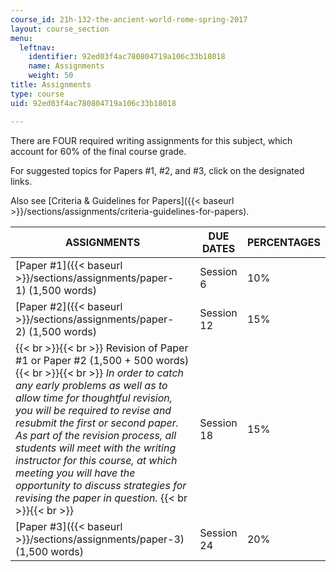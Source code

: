 ```yaml
---
course_id: 21h-132-the-ancient-world-rome-spring-2017
layout: course_section
menu:
  leftnav:
    identifier: 92ed03f4ac780804719a106c33b18018
    name: Assignments
    weight: 50
title: Assignments
type: course
uid: 92ed03f4ac780804719a106c33b18018

---
```


There are FOUR required writing assignments for this subject, which account for 60% of the final course grade. 

For suggested topics for Papers #1, #2, and #3, click on the designated links.

Also see [Criteria & Guidelines for Papers]({{< baseurl >}}/sections/assignments/criteria-guidelines-for-papers).

| ASSIGNMENTS | DUE DATES | PERCENTAGES |
| --- | --- | --- |
| [Paper #1]({{< baseurl >}}/sections/assignments/paper-1) (1,500 words) | Session 6 | 10%   |
| [Paper #2]({{< baseurl >}}/sections/assignments/paper-2) (1,500 words) | Session 12 | 15% |
|  {{< br >}}{{< br >}} ﻿Revision﻿ of Paper #1 or Paper #2 (1,500 + 500 words) {{< br >}}{{< br >}} _In order to catch any early problems as well as to allow time for thoughtful revision, you will be required to revise and resubmit the first or second paper. As part of the revision process, all students will meet with the writing instructor for this course, at which meeting you will have the opportunity to discuss strategies for revising the paper in question._ {{< br >}}{{< br >}}  | Session 18 | 15% |
| [Paper #3]({{< baseurl >}}/sections/assignments/paper-3) (1,500 words) | Session 24 | 20%